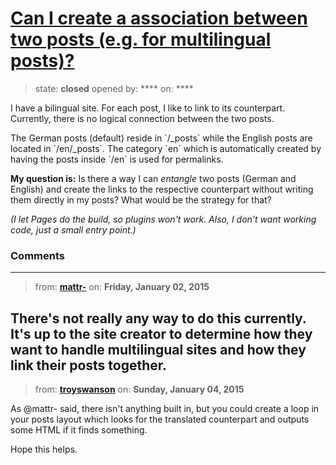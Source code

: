 # [Can I create a association between two posts (e.g. for multilingual posts)?](https://github.com/jekyll/jekyll-help/issues/222)

> state: **closed** opened by: **** on: ****

I have a bilingual site. For each post, I like to link to its counterpart. Currently, there is no logical connection between the two posts.

The German posts (default) reside in &#x60;/_posts&#x60; while the English posts are located in &#x60;/en/_posts&#x60;. The category &#x60;en&#x60; which is automatically created by having the posts inside &#x60;/en&#x60; is used for permalinks.

__My question is:__ Is there a way I can _entangle_ two posts (German and English) and create the links to the respective counterpart without writing them directly in my posts? What would be the strategy for that?

_(I let Pages do the build, so plugins won&#x27;t work. Also, I don&#x27;t want working code, just a small entry point.)_

### Comments

---
> from: [**mattr-**](https://github.com/jekyll/jekyll-help/issues/222#issuecomment-68529203) on: **Friday, January 02, 2015**

There&#x27;s not really any way to do this currently. It&#x27;s up to the site creator to determine how they want to handle multilingual sites and how they link their posts together.
---
> from: [**troyswanson**](https://github.com/jekyll/jekyll-help/issues/222#issuecomment-68659958) on: **Sunday, January 04, 2015**

As @mattr- said, there isn&#x27;t anything built in, but you could create a loop in your posts layout which looks for the translated counterpart and outputs some HTML if it finds something.

Hope this helps.
